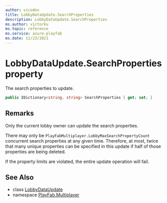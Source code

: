 ```yaml
---
author: vicodex
title: LobbyDataUpdate.SearchProperties
description: LobbyDataUpdate.SearchProperties
ms.author: victorku
ms.topic: reference
ms.service: azure-playfab
ms.date: 11/23/2021
---
```


# LobbyDataUpdate.SearchProperties property

The search properties to update.

```csharp
public IDictionary<string, string> SearchProperties { get; set; }
```

## Remarks

Only the current lobby owner can update the search properties.

There may only be `PlayFabMultiplayer.LobbyMaxSearchPropertyCount` concurrent search properties at any given time. Therefore, at most, twice that many unique properties can be specified in this update if half of those properties are being deleted.

If the property limits are violated, the entire update operation will fail.

## See Also

* class [LobbyDataUpdate](../LobbyDataUpdate.md)
* namespace [PlayFab.Multiplayer](../../PlayFabMultiplayerSDK.md)

